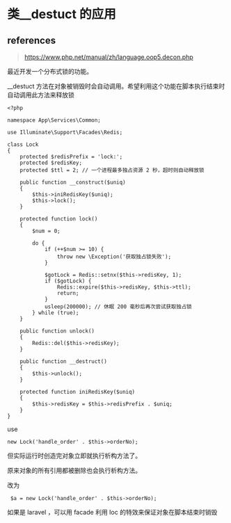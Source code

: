 # 类__destuct 的应用

## references

> https://www.php.net/manual/zh/language.oop5.decon.php

最近开发一个分布式锁的功能。

 __destuct 方法在对象被销毁时会自动调用。希望利用这个功能在脚本执行结束时自动调用此方法来释放锁

```
<?php

namespace App\Services\Common;

use Illuminate\Support\Facades\Redis;

class Lock
{
    protected $redisPrefix = 'lock:';
    protected $redisKey;
    protected $ttl = 2; // 一个进程最多独占资源 2 秒，超时则自动释放锁

    public function __construct($uniq)
    {
        $this->iniRedisKey($uniq);
        $this->lock();
    }

    protected function lock()
    {
        $num = 0;

        do {
            if (++$num >= 10) {
                throw new \Exception('获取独占锁失败');
            }

            $gotLock = Redis::setnx($this->redisKey, 1);
            if ($gotLock) {
                Redis::expire($this->redisKey, $this->ttl);
                return;
            }
            usleep(200000); // 休眠 200 毫秒后再次尝试获取独占锁
        } while (true);
    }

    public function unlock()
    {
        Redis::del($this->redisKey);
    }

    public function __destruct()
    {
        $this->unlock();
    }

    protected function iniRedisKey($uniq)
    {
        $this->redisKey = $this->redisPrefix . $uniq;
    }
}
```

use

```
new Lock('handle_order' . $this->orderNo);
```

但实际运行时创造完对象立即就执行析构方法了。

原来对象的所有引用都被删除也会执行析构方法。

改为

```
 $a = new Lock('handle_order' . $this->orderNo);
```

如果是 laravel ，可以用  facade 利用  Ioc 的特效来保证对象在脚本结束时销毁